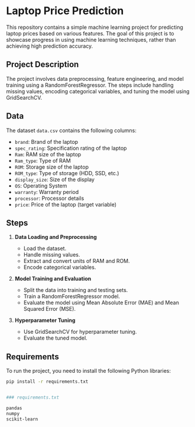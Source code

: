 # Laptop Price Prediction

This repository contains a simple machine learning project for predicting laptop prices based on various features. The goal of this project is to showcase progress in using machine learning techniques, rather than achieving high prediction accuracy.

## Project Description

The project involves data preprocessing, feature engineering, and model training using a RandomForestRegressor. The steps include handling missing values, encoding categorical variables, and tuning the model using GridSearchCV.

## Data

The dataset `data.csv` contains the following columns:

- `brand`: Brand of the laptop
- `spec_rating`: Specification rating of the laptop
- `Ram`: RAM size of the laptop
- `Ram_type`: Type of RAM
- `ROM`: Storage size of the laptop
- `ROM_type`: Type of storage (HDD, SSD, etc.)
- `display_size`: Size of the display
- `OS`: Operating System
- `warranty`: Warranty period
- `processor`: Processor details
- `price`: Price of the laptop (target variable)

## Steps

1. **Data Loading and Preprocessing**
   - Load the dataset.
   - Handle missing values.
   - Extract and convert units of RAM and ROM.
   - Encode categorical variables.

2. **Model Training and Evaluation**
   - Split the data into training and testing sets.
   - Train a RandomForestRegressor model.
   - Evaluate the model using Mean Absolute Error (MAE) and Mean Squared Error (MSE).

3. **Hyperparameter Tuning**
   - Use GridSearchCV for hyperparameter tuning.
   - Evaluate the tuned model.

## Requirements

To run the project, you need to install the following Python libraries:

```bash
pip install -r requirements.txt


### requirements.txt

pandas
numpy
scikit-learn

